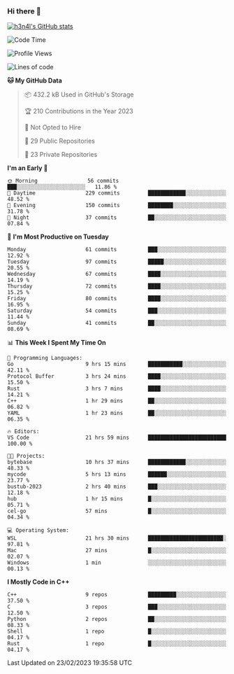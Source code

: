 ### Hi there 👋

[![h3n4l's GitHub stats](https://github-readme-stats.vercel.app/api?username=h3n4l&count_private=true&show_icons=true&theme=radical)](https://github.com/h3n4l/github-readme-stats)

<!--START_SECTION:waka-->
![Code Time](http://img.shields.io/badge/Code%20Time-968%20hrs%2011%20mins-blue)

![Profile Views](http://img.shields.io/badge/Profile%20Views-1-blue)

![Lines of code](https://img.shields.io/badge/From%20Hello%20World%20I%27ve%20Written-1.7%20million%20lines%20of%20code-blue)

**🐱 My GitHub Data** 

> 📦 432.2 kB Used in GitHub's Storage 
 > 
> 🏆 210 Contributions in the Year 2023
 > 
> 🚫 Not Opted to Hire
 > 
> 📜 29 Public Repositories 
 > 
> 🔑 23 Private Repositories 
 > 
**I'm an Early 🐤** 

```text
🌞 Morning                56 commits          ███░░░░░░░░░░░░░░░░░░░░░░   11.86 % 
🌆 Daytime                229 commits         ████████████░░░░░░░░░░░░░   48.52 % 
🌃 Evening                150 commits         ████████░░░░░░░░░░░░░░░░░   31.78 % 
🌙 Night                  37 commits          ██░░░░░░░░░░░░░░░░░░░░░░░   07.84 % 
```
📅 **I'm Most Productive on Tuesday** 

```text
Monday                   61 commits          ███░░░░░░░░░░░░░░░░░░░░░░   12.92 % 
Tuesday                  97 commits          █████░░░░░░░░░░░░░░░░░░░░   20.55 % 
Wednesday                67 commits          ████░░░░░░░░░░░░░░░░░░░░░   14.19 % 
Thursday                 72 commits          ████░░░░░░░░░░░░░░░░░░░░░   15.25 % 
Friday                   80 commits          ████░░░░░░░░░░░░░░░░░░░░░   16.95 % 
Saturday                 54 commits          ███░░░░░░░░░░░░░░░░░░░░░░   11.44 % 
Sunday                   41 commits          ██░░░░░░░░░░░░░░░░░░░░░░░   08.69 % 
```


📊 **This Week I Spent My Time On** 

```text
💬 Programming Languages: 
Go                       9 hrs 15 mins       ███████████░░░░░░░░░░░░░░   42.11 % 
Protocol Buffer          3 hrs 24 mins       ████░░░░░░░░░░░░░░░░░░░░░   15.50 % 
Rust                     3 hrs 7 mins        ████░░░░░░░░░░░░░░░░░░░░░   14.21 % 
C++                      1 hr 29 mins        ██░░░░░░░░░░░░░░░░░░░░░░░   06.82 % 
YAML                     1 hr 23 mins        ██░░░░░░░░░░░░░░░░░░░░░░░   06.35 % 

🔥 Editors: 
VS Code                  21 hrs 59 mins      █████████████████████████   100.00 % 

🐱‍💻 Projects: 
bytebase                 10 hrs 37 mins      ████████████░░░░░░░░░░░░░   48.33 % 
mycode                   5 hrs 13 mins       ██████░░░░░░░░░░░░░░░░░░░   23.77 % 
bustub-2023              2 hrs 40 mins       ███░░░░░░░░░░░░░░░░░░░░░░   12.18 % 
hub                      1 hr 15 mins        █░░░░░░░░░░░░░░░░░░░░░░░░   05.71 % 
cel-go                   57 mins             █░░░░░░░░░░░░░░░░░░░░░░░░   04.34 % 

💻 Operating System: 
WSL                      21 hrs 30 mins      ████████████████████████░   97.81 % 
Mac                      27 mins             █░░░░░░░░░░░░░░░░░░░░░░░░   02.07 % 
Windows                  1 min               ░░░░░░░░░░░░░░░░░░░░░░░░░   00.13 % 
```

**I Mostly Code in C++** 

```text
C++                      9 repos             █████████░░░░░░░░░░░░░░░░   37.50 % 
C                        3 repos             ███░░░░░░░░░░░░░░░░░░░░░░   12.50 % 
Python                   2 repos             ██░░░░░░░░░░░░░░░░░░░░░░░   08.33 % 
Shell                    1 repo              █░░░░░░░░░░░░░░░░░░░░░░░░   04.17 % 
Rust                     1 repo              █░░░░░░░░░░░░░░░░░░░░░░░░   04.17 % 
```




 Last Updated on 23/02/2023 19:35:58 UTC
<!--END_SECTION:waka-->

